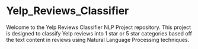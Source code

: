 # Yelp_Reviews_Classifier
Welcome to the Yelp Reviews Classifier NLP Project repository. This project is designed to classify Yelp reviews into 1 star or 5 star categories based off the text content in reviews using Natural Language Processing techniques.
